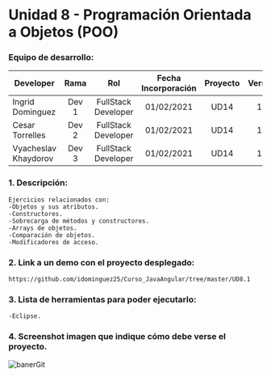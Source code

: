 # Unidad 8 - Programación Orientada a Objetos (POO)
### Equipo de desarrollo:

| Developer | Rama | Rol | Fecha Incorporación | Proyecto | Versión |
| --- | :---:  | :---:  | :---:  | :---: | :---:  |
| Ingrid Dominguez | Dev 1 | FullStack Developer | 01/02/2021 | UD14  | 1.0  |
| Cesar Torrelles | Dev 2 | FullStack Developer | 01/02/2021 | UD14  | 1.0  | 
| Vyacheslav Khaydorov | Dev 3 | FullStack Developer| 01/02/2021 | UD14  | 1.0  |

### 1. Descripción:
```
Ejercicios relacionados con:
-Objetos y sus atributos.
-Constructores.
-Sobrecarga de métodos y constructores.
-Arrays de objetos.
-Comparación de objetos.
-Modificadores de acceso.
```

### 2. Link a un demo con el proyecto desplegado:
```
https://github.com/idominguez25/Curso_JavaAngular/tree/master/UD8.1
```
### 3. Lista de herramientas para poder ejecutarlo:
```
-Eclipse.
```
### 4. Screenshot imagen que indique cómo debe verse el proyecto.
![banerGit](https://github.com/idominguez25/Curso_JavaAngular/blob/master/UD8.1/UD8.PNG)
